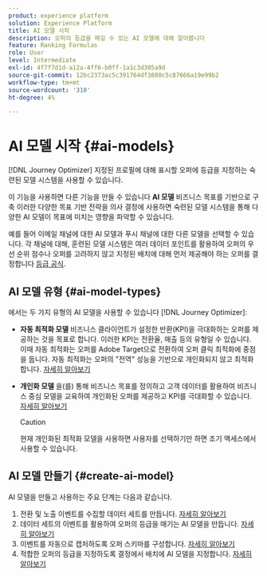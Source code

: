 ```yaml
---
product: experience platform
solution: Experience Platform
title: AI 모델 시작
description: 오퍼의 등급을 매길 수 있는 AI 모델에 대해 알아봅니다
feature: Ranking Formulas
role: User
level: Intermediate
exl-id: 4f7f7d1d-a12a-4ff6-b0ff-1a1c3d305a9d
source-git-commit: 12bc2373ac5c391764df3880c5c87666a19e99b2
workflow-type: tm+mt
source-wordcount: '310'
ht-degree: 4%

---
```


# AI 모델 시작 {#ai-models}

[!DNL Journey Optimizer] 지정된 프로필에 대해 표시할 오퍼에 등급을 지정하는 숙련된 모델 시스템을 사용할 수 있습니다.

이 기능을 사용하면 다른 기능을 만들 수 있습니다 **AI 모델** 비즈니스 목표를 기반으로 구축 이러한 다양한 목표 기반 전략을 의사 결정에 사용하면 숙련된 모델 시스템을 통해 다양한 AI 모델이 목표에 미치는 영향을 파악할 수 있습니다.

예를 들어 이메일 채널에 대한 AI 모델과 푸시 채널에 대한 다른 모델을 선택할 수 있습니다. 각 채널에 대해, 훈련된 모델 시스템은 여러 데이터 포인트를 활용하여 오퍼의 우선 순위 점수나 오퍼를 고려하지 않고 지정된 배치에 대해 먼저 제공해야 하는 오퍼를 결정합니다 [등급 공식](create-ranking-formulas.md).

## AI 모델 유형 {#ai-model-types}

에서는 두 가지 유형의 AI 모델을 사용할 수 있습니다 [!DNL Journey Optimizer]:

* **자동 최적화 모델** 비즈니스 클라이언트가 설정한 반환(KPI)을 극대화하는 오퍼를 제공하는 것을 목표로 합니다. 이러한 KPI는 전환율, 매출 등의 유형일 수 있습니다. 이때 자동 최적화는 오퍼를 Adobe Target으로 전환하여 오퍼 클릭 최적화에 중점을 둡니다. 자동 최적화는 오퍼의 &quot;전역&quot; 성능을 기반으로 개인화되지 않고 최적화합니다. [자세히 알아보기](auto-optimization-model.md)

* **개인화 모델** 을(를) 통해 비즈니스 목표를 정의하고 고객 데이터를 활용하여 비즈니스 중심 모델을 교육하여 개인화된 오퍼를 제공하고 KPI를 극대화할 수 있습니다. [자세히 알아보기](personalized-optimization-model.md)

   >[!CAUTION]
   >
   >현재 개인화된 최적화 모델을 사용하면 사용자를 선택하기만 하면 조기 액세스에서 사용할 수 있습니다.

## AI 모델 만들기 {#create-ai-model}

AI 모델을 만들고 사용하는 주요 단계는 다음과 같습니다.

1. 전환 및 노출 이벤트를 수집할 데이터 세트를 만듭니다. [자세히 알아보기](create-dataset.md)
1. 데이터 세트의 이벤트를 활용하여 오퍼의 등급을 매기는 AI 모델을 만듭니다. [자세히 알아보기](create-ranking-strategies.md)
1. 이벤트를 자동으로 캡처하도록 오퍼 스키마를 구성합니다. [자세히 알아보기](schema-requirement.md)
1. 적합한 오퍼의 등급을 지정하도록 결정에서 배치에 AI 모델을 지정합니다. [자세히 알아보기](../offer-activities/configure-offer-selection.md)
